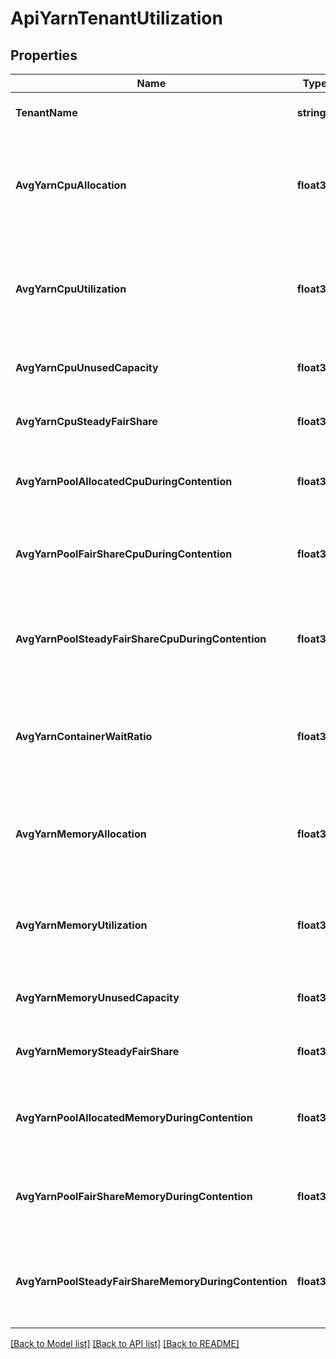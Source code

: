 # ApiYarnTenantUtilization

## Properties
Name | Type | Description | Notes
------------ | ------------- | ------------- | -------------
**TenantName** | **string** | Name of the tenant. | [optional] [default to null]
**AvgYarnCpuAllocation** | **float32** | Average number of VCores allocated to YARN applications of the tenant. | [optional] [default to null]
**AvgYarnCpuUtilization** | **float32** | Average number of VCores used by YARN applications of the tenant. | [optional] [default to null]
**AvgYarnCpuUnusedCapacity** | **float32** | Average unused VCores of the tenant. | [optional] [default to null]
**AvgYarnCpuSteadyFairShare** | **float32** | Average steady fair share VCores. | [optional] [default to null]
**AvgYarnPoolAllocatedCpuDuringContention** | **float32** | Average allocated Vcores with pending containers. | [optional] [default to null]
**AvgYarnPoolFairShareCpuDuringContention** | **float32** | Average fair share VCores with pending containers. | [optional] [default to null]
**AvgYarnPoolSteadyFairShareCpuDuringContention** | **float32** | Average steady fair share VCores with pending containers. | [optional] [default to null]
**AvgYarnContainerWaitRatio** | **float32** | Average percentage of pending containers for the pool during periods of contention. | [optional] [default to null]
**AvgYarnMemoryAllocation** | **float32** | Average memory allocated to YARN applications of the tenant. | [optional] [default to null]
**AvgYarnMemoryUtilization** | **float32** | Average memory used by YARN applications of the tenant. | [optional] [default to null]
**AvgYarnMemoryUnusedCapacity** | **float32** | Average unused memory of the tenant. | [optional] [default to null]
**AvgYarnMemorySteadyFairShare** | **float32** | Average steady fair share memory. | [optional] [default to null]
**AvgYarnPoolAllocatedMemoryDuringContention** | **float32** | Average allocated memory with pending containers. | [optional] [default to null]
**AvgYarnPoolFairShareMemoryDuringContention** | **float32** | Average fair share memory with pending containers. | [optional] [default to null]
**AvgYarnPoolSteadyFairShareMemoryDuringContention** | **float32** | Average steady fair share memory with pending containers. | [optional] [default to null]

[[Back to Model list]](../README.md#documentation-for-models) [[Back to API list]](../README.md#documentation-for-api-endpoints) [[Back to README]](../README.md)


